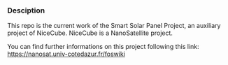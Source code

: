 ### Desciption
This repo is the current work of the Smart Solar Panel Project, an auxiliary project of NiceCube.
NiceCube is a NanoSatellite project.

You can find further informations on this project following this link:
https://nanosat.univ-cotedazur.fr/foswiki

